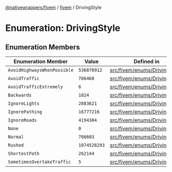 [@nativewrappers/fivem](../../README.md) / [fivem](../README.md) / DrivingStyle

# Enumeration: DrivingStyle

## Enumeration Members

| Enumeration Member | Value | Defined in |
| ------ | ------ | ------ |
| `AvoidHighwaysWhenPossible` | `536870912` | [src/fivem/enums/Driving.ts:9](https://github.com/nativewrappers/fivem/blob/2d4fa96d0a81695a673fe4c595d3abfefbf554a5/src/fivem/enums/Driving.ts#L9) |
| `AvoidTraffic` | `786468` | [src/fivem/enums/Driving.ts:7](https://github.com/nativewrappers/fivem/blob/2d4fa96d0a81695a673fe4c595d3abfefbf554a5/src/fivem/enums/Driving.ts#L7) |
| `AvoidTrafficExtremely` | `6` | [src/fivem/enums/Driving.ts:8](https://github.com/nativewrappers/fivem/blob/2d4fa96d0a81695a673fe4c595d3abfefbf554a5/src/fivem/enums/Driving.ts#L8) |
| `Backwards` | `1024` | [src/fivem/enums/Driving.ts:13](https://github.com/nativewrappers/fivem/blob/2d4fa96d0a81695a673fe4c595d3abfefbf554a5/src/fivem/enums/Driving.ts#L13) |
| `IgnoreLights` | `2883621` | [src/fivem/enums/Driving.ts:4](https://github.com/nativewrappers/fivem/blob/2d4fa96d0a81695a673fe4c595d3abfefbf554a5/src/fivem/enums/Driving.ts#L4) |
| `IgnorePathing` | `16777216` | [src/fivem/enums/Driving.ts:10](https://github.com/nativewrappers/fivem/blob/2d4fa96d0a81695a673fe4c595d3abfefbf554a5/src/fivem/enums/Driving.ts#L10) |
| `IgnoreRoads` | `4194304` | [src/fivem/enums/Driving.ts:11](https://github.com/nativewrappers/fivem/blob/2d4fa96d0a81695a673fe4c595d3abfefbf554a5/src/fivem/enums/Driving.ts#L11) |
| `None` | `0` | [src/fivem/enums/Driving.ts:2](https://github.com/nativewrappers/fivem/blob/2d4fa96d0a81695a673fe4c595d3abfefbf554a5/src/fivem/enums/Driving.ts#L2) |
| `Normal` | `786603` | [src/fivem/enums/Driving.ts:3](https://github.com/nativewrappers/fivem/blob/2d4fa96d0a81695a673fe4c595d3abfefbf554a5/src/fivem/enums/Driving.ts#L3) |
| `Rushed` | `1074528293` | [src/fivem/enums/Driving.ts:6](https://github.com/nativewrappers/fivem/blob/2d4fa96d0a81695a673fe4c595d3abfefbf554a5/src/fivem/enums/Driving.ts#L6) |
| `ShortestPath` | `262144` | [src/fivem/enums/Driving.ts:12](https://github.com/nativewrappers/fivem/blob/2d4fa96d0a81695a673fe4c595d3abfefbf554a5/src/fivem/enums/Driving.ts#L12) |
| `SometimesOvertakeTraffic` | `5` | [src/fivem/enums/Driving.ts:5](https://github.com/nativewrappers/fivem/blob/2d4fa96d0a81695a673fe4c595d3abfefbf554a5/src/fivem/enums/Driving.ts#L5) |
